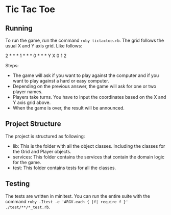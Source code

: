# Tic Tac Toe

## Running

To run the game, run the command `ruby tictactoe.rb`. The grid follows the usual X and Y axis grid. Like follows:

2  * * *
1  * * *
0  * * *
Y
 X 0 1 2

Steps:
- The game will ask if you want to play against the computer and if you want to play against a hard or easy computer.
- Depending on the previous answer, the game will ask for one or two player names.
- Players take turns. You have to input the coordinates based on the X and Y axis grid above.
- When the game is over, the result will be announced.

## Project Structure

The project is structured as following:
- lib: This is the folder with all the object classes. Including the classes for the Grid and Player objects.
- services: This folder contains the services that contain the domain logic for the game.
- test: This folder contains tests for all the classes.

## Testing

The tests are written in minitest. You can run the entire suite with the command `ruby -Itest -e 'ARGV.each { |f| require f }' ./test/**/*_test.rb`.
